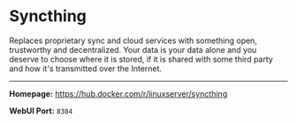 # Syncthing

Replaces proprietary sync and cloud services with something open, trustworthy and decentralized. Your data is your data alone and you deserve to choose where it is stored, if it is shared with some third party and how it's transmitted over the Internet.

---

**Homepage:** https://hub.docker.com/r/linuxserver/syncthing

**WebUI Port:** `8384`